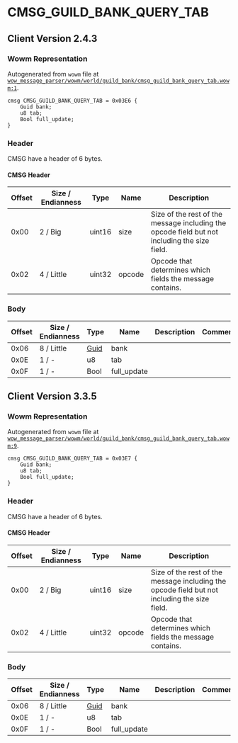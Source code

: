 # CMSG_GUILD_BANK_QUERY_TAB

## Client Version 2.4.3

### Wowm Representation

Autogenerated from `wowm` file at [`wow_message_parser/wowm/world/guild_bank/cmsg_guild_bank_query_tab.wowm:1`](https://github.com/gtker/wow_messages/tree/main/wow_message_parser/wowm/world/guild_bank/cmsg_guild_bank_query_tab.wowm#L1).
```rust,ignore
cmsg CMSG_GUILD_BANK_QUERY_TAB = 0x03E6 {
    Guid bank;
    u8 tab;
    Bool full_update;
}
```
### Header

CMSG have a header of 6 bytes.

#### CMSG Header

| Offset | Size / Endianness | Type   | Name   | Description |
| ------ | ----------------- | ------ | ------ | ----------- |
| 0x00   | 2 / Big           | uint16 | size   | Size of the rest of the message including the opcode field but not including the size field.|
| 0x02   | 4 / Little        | uint32 | opcode | Opcode that determines which fields the message contains.|

### Body

| Offset | Size / Endianness | Type | Name | Description | Comment |
| ------ | ----------------- | ---- | ---- | ----------- | ------- |
| 0x06 | 8 / Little | [Guid](../types/packed-guid.md) | bank |  |  |
| 0x0E | 1 / - | u8 | tab |  |  |
| 0x0F | 1 / - | Bool | full_update |  |  |

## Client Version 3.3.5

### Wowm Representation

Autogenerated from `wowm` file at [`wow_message_parser/wowm/world/guild_bank/cmsg_guild_bank_query_tab.wowm:9`](https://github.com/gtker/wow_messages/tree/main/wow_message_parser/wowm/world/guild_bank/cmsg_guild_bank_query_tab.wowm#L9).
```rust,ignore
cmsg CMSG_GUILD_BANK_QUERY_TAB = 0x03E7 {
    Guid bank;
    u8 tab;
    Bool full_update;
}
```
### Header

CMSG have a header of 6 bytes.

#### CMSG Header

| Offset | Size / Endianness | Type   | Name   | Description |
| ------ | ----------------- | ------ | ------ | ----------- |
| 0x00   | 2 / Big           | uint16 | size   | Size of the rest of the message including the opcode field but not including the size field.|
| 0x02   | 4 / Little        | uint32 | opcode | Opcode that determines which fields the message contains.|

### Body

| Offset | Size / Endianness | Type | Name | Description | Comment |
| ------ | ----------------- | ---- | ---- | ----------- | ------- |
| 0x06 | 8 / Little | [Guid](../types/packed-guid.md) | bank |  |  |
| 0x0E | 1 / - | u8 | tab |  |  |
| 0x0F | 1 / - | Bool | full_update |  |  |

